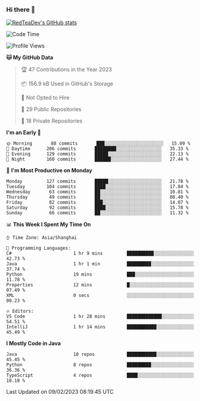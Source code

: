 ### Hi there 👋

<!--
**RedTeaDev/RedTeaDev** is a ✨ _special_ ✨ repository because its `README.md` (this file) appears on your GitHub profile.

Here are some ideas to get you started:

- 🔭 I’m currently working on ...
- 🌱 I’m currently learning ...
- 👯 I’m looking to collaborate on ...
- 🤔 I’m looking for help with ...
- 💬 Ask me about ...
- 📫 How to reach me: ...
- 😄 Pronouns: ...
- ⚡ Fun fact: ...
-->

<!--
[![wakatime](https://wakatime.com/badge/user/6b101ed0-04c0-4490-9283-eb61f2efff96.svg)](https://wakatime.com/@6b101ed0-04c0-4490-9283-eb61f2efff96)
!-->

[![RedTeaDev's GitHub stats](https://github-readme-stats.vercel.app/api?username=RedTeaDev)](https://github.com/anuraghazra/github-readme-stats)
<!--
[![willianrod's wakatime stats](https://github-readme-stats.vercel.app/api/wakatime?username=RedTeaDev)](https://github.com/anuraghazra/github-readme-stats)
!-->
<!--START_SECTION:waka-->
![Code Time](http://img.shields.io/badge/Code%20Time-1%2C183%20hrs%2027%20mins-blue)

![Profile Views](http://img.shields.io/badge/Profile%20Views-0-blue)

**🐱 My GitHub Data** 

> 🏆 47 Contributions in the Year 2023
 > 
> 📦 156.9 kB Used in GitHub's Storage 
 > 
> 🚫 Not Opted to Hire
 > 
> 📜 29 Public Repositories 
 > 
> 🔑 18 Private Repositories  
 > 
**I'm an Early 🐤** 

```text
🌞 Morning       88 commits       ███░░░░░░░░░░░░░░░░░░░░░░   15.09 % 
🌆 Daytime      206 commits       ████████░░░░░░░░░░░░░░░░░   35.33 % 
🌃 Evening      129 commits       █████░░░░░░░░░░░░░░░░░░░░   22.13 % 
🌙 Night        160 commits       ██████░░░░░░░░░░░░░░░░░░░   27.44 % 

```
📅 **I'm Most Productive on Monday** 

```text
Monday         127 commits       █████░░░░░░░░░░░░░░░░░░░░   21.78 % 
Tuesday        104 commits       ████░░░░░░░░░░░░░░░░░░░░░   17.84 % 
Wednesday       63 commits       ██░░░░░░░░░░░░░░░░░░░░░░░   10.81 % 
Thursday        49 commits       ██░░░░░░░░░░░░░░░░░░░░░░░   08.40 % 
Friday          82 commits       ███░░░░░░░░░░░░░░░░░░░░░░   14.07 % 
Saturday        92 commits       ████░░░░░░░░░░░░░░░░░░░░░   15.78 % 
Sunday          66 commits       ██░░░░░░░░░░░░░░░░░░░░░░░   11.32 % 

```


📊 **This Week I Spent My Time On** 

```text
⌚︎ Time Zone: Asia/Shanghai

💬 Programming Languages: 
C#                       1 hr 9 mins         ██████████░░░░░░░░░░░░░░░   42.73 % 
Java                     1 hr 1 min          █████████░░░░░░░░░░░░░░░░   37.74 % 
Python                   19 mins             ███░░░░░░░░░░░░░░░░░░░░░░   11.78 % 
Properties               12 mins             █░░░░░░░░░░░░░░░░░░░░░░░░   07.49 % 
XML                      0 secs              ░░░░░░░░░░░░░░░░░░░░░░░░░   00.23 % 

🔥 Editors: 
VS Code                  1 hr 28 mins        █████████████░░░░░░░░░░░░   54.51 % 
IntelliJ                 1 hr 14 mins        ███████████░░░░░░░░░░░░░░   45.49 % 

```

**I Mostly Code in Java** 

```text
Java                     10 repos            ███████████░░░░░░░░░░░░░░   45.45 % 
Python                   8 repos             █████████░░░░░░░░░░░░░░░░   36.36 % 
TypeScript               4 repos             ████░░░░░░░░░░░░░░░░░░░░░   18.18 % 

```



 Last Updated on 09/02/2023 08:19:45 UTC
<!--END_SECTION:waka-->


